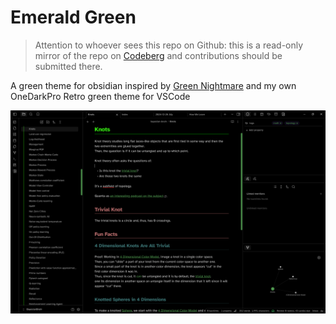 # Emerald Green

> Attention to whoever sees this repo on Github: this is a read-only mirror of the repo on [Codeberg](https://codeberg.org/MalcolmMielle/Emerald-Echo) and contributions should be submitted there.

A green theme for obsidian inspired by [Green Nightmare](https://github.com/prradox/green-nightmare) and my own OneDarkPro Retro green theme for VSCode

![Screenshot of the theme](./screenshot_large.png)
